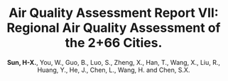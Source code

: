 ---
title: "Air Quality Assessment Report VII: Regional Air Quality Assessment of the 2+66 Cities."
collection: publications_aqa
author: <strong>Sun, H-X.</strong>, You, W., Guo, B., Luo, S., Zheng, X., Han, T., Wang, X., Liu, R., Huang, Y., He, J., Chen, L., Wang, H. and Chen, S.X.
conf: 'Center for Statistics at Peking University.'
year: 2020
paperurl: /publications_aqa/papers/Air_Quality_Assessment_Report_VII.pdf
additional: true
---